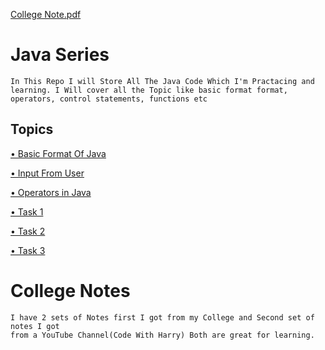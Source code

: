 [College Note.pdf](https://github.com/Raunaksplanet/Java-Series/files/12246203/College.Note.pdf)
# Java Series

    In This Repo I will Store All The Java Code Which I'm Practacing and
    learning. I Will cover all the Topic like basic format format,
    operators, control statements, functions etc 


## Topics

[• Basic Format Of Java](https://github.com/Raunaksplanet/Java-Series/blob/main/August/Main.java)

[• Input From User](https://github.com/Raunaksplanet/Java-Series/blob/main/August/UserInput.java)

[• Operators in Java](https://github.com/Raunaksplanet/Java-Series/blob/main/August/Operators.java)

[• Task 1](https://github.com/Raunaksplanet/Java-Series/blob/main/August/Task1.java)

[• Task 2](https://github.com/Raunaksplanet/Java-Series/blob/main/August/Task2.java)

[• Task 3](https://github.com/Raunaksplanet/Java-Series/blob/main/August/sum_3_numbers.java)

# College Notes

    I have 2 sets of Notes first I got from my College and Second set of notes I got
    from a YouTube Channel(Code With Harry) Both are great for learning.
    

    

